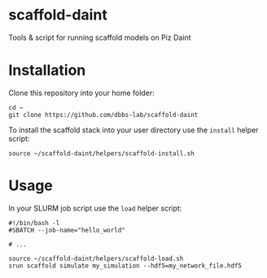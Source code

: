 # scaffold-daint
Tools &amp; script for running scaffold models on Piz Daint

# Installation

Clone this repository into your home folder:

    cd ~
    git clone https://github.com/dbbs-lab/scaffold-daint

To install the scaffold stack into your user directory use the `install` helper script:

    source ~/scaffold-daint/helpers/scaffold-install.sh

# Usage

In your SLURM job script use the `load` helper script:

```
#!/bin/bash -l
#SBATCH --job-name="hello_world"

# ...

source ~/scaffold-daint/helpers/scaffold-load.sh
srun scaffold simulate my_simulation --hdf5=my_network_file.hdf5
